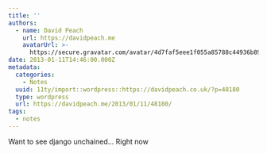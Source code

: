 ```yaml
---
title: ''
authors:
  - name: David Peach
    url: https://davidpeach.me
    avatarUrl: >-
      https://secure.gravatar.com/avatar/4d7faf5eee1f055a85788c44936b8995eaab6dfb004e7854ec747ccb272e91ee?s=96&d=mm&r=g
date: 2013-01-11T14:46:00.000Z
metadata:
  categories:
    - Notes
  uuid: 11ty/import::wordpress::https://davidpeach.co.uk/?p=48180
  type: wordpress
  url: https://davidpeach.me/2013/01/11/48180/
tags:
  - notes
---
```

Want to see django unchained… Right now